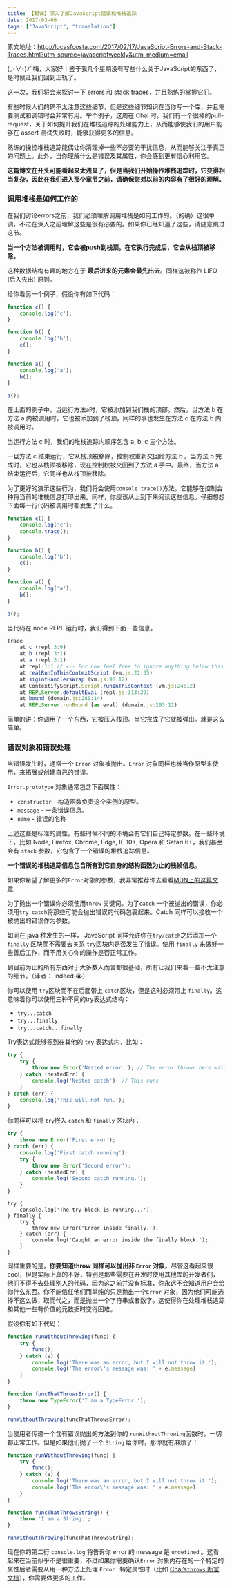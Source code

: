 ```yaml
---
title: 【翻译】深入了解JavaScript错误和堆栈追踪
date: 2017-03-06
tags: ["JavaScript", "translation"]
---
```


原文地址：http://lucasfcosta.com/2017/02/17/JavaScript-Errors-and-Stack-Traces.html?utm_source=javascriptweekly&utm_medium=email

(｡･∀･)ﾉﾞ嗨，大家好！鉴于我几个星期没有写些什么关于JavaScript的东西了，是时候让我们回到正轨了。

这一次，我们将会来探讨一下 errors 和 stack traces，并且熟练的掌握它们。

有些时候人们的确不太注意这些细节，但是这些细节知识在当你写一个库，并且需要测试和调错时会非常有用。举个例子，这周在 Chai 时，我们有一个很棒的pull-request，关于如何提升我们在堆栈追踪的处理能力上，从而能够使我们的用户能够在 assert 测试失败时，能够获得更多的信息。

熟练的操控堆栈追踪能偶让你清理掉一些不必要的干扰信息，从而能够关注于真正的问题上。此外，当你理解什么是错误及其属性，你会感到更有信心利用它。

**这篇博文在开头可能看起来太浅显了，但是当我们开始操作堆栈追踪时，它变得相当复杂，因此在我们进入那个章节之前，请确保您对以前的内容有了很好的理解。**

### 调用堆栈是如何工作的

在我们讨论errors之前，我们必须理解调用堆栈是如何工作的。（的确）这很单调，不过在深入之前理解这些是很有必要的。如果你已经知道了这些，请随意跳过这节。

**当一个方法被调用时，它会被push到栈顶。在它执行完成后，它会从栈顶被移除。**

这种数据结构有趣的地方在于 **最后进来的元素会最先出去**。同样这被称作 LIFO (后入先出) 原则。

给你看另一个例子，假设你有如下代码：

```javascript
function c() {
    console.log('c');
}

function b() {
    console.log('b');
    c();
}

function a() {
    console.log('a');
    b();
}

a();
```

在上面的例子中，当运行方法a时，它被添加到我们栈的顶部。然后，当方法 b 在方法 a 内被调用时，它也被添加到了栈顶。同样的事也发生在方法 c 在方法 b 内被调用时。

当运行方法 c 时，我们的堆栈追踪内顺序包含 a, b, c 三个方法。

一旦方法 c 结束运行，它从栈顶被移除，控制权重新交回给方法 b 。当方法 b 完成时，它也从栈顶被移除，现在控制权被交回到了方法 a 手中。最终，当方法 a 结束运行后，它同样也从栈顶被移除。

为了更好的演示这些行为，我们将会使用`console.trace()`方法。它能够在控制台种将当前的堆栈信息打印出来。同样，你应该从上到下来阅读这些信息。仔细想想下面每一行代码被调用时都发生了什么。

```javascript
function c() {
    console.log('c');
    console.trace();
}

function b() {
    console.log('b');
    c();
}

function a() {
    console.log('a');
    b();
}

a();
```

当代码在 node REPL 运行时，我们得到下面一些信息。

```javascript
Trace
    at c (repl:3:9)
    at b (repl:3:1)
    at a (repl:3:1)
    at repl:1:1 // <-- For now feel free to ignore anything below this point, these are Node's internals
    at realRunInThisContextScript (vm.js:22:35)
    at sigintHandlersWrap (vm.js:98:12)
    at ContextifyScript.Script.runInThisContext (vm.js:24:12)
    at REPLServer.defaultEval (repl.js:313:29)
    at bound (domain.js:280:14)
    at REPLServer.runBound [as eval] (domain.js:293:12)
```

简单的讲：你调用了一个东西，它被压入栈顶。当它完成了它就被弹出。就是这么简单。

### 错误对象和错误处理

当错误发生时，通常一个 `Error` 对象被抛出。`Error` 对象同样也被当作原型来使用，来拓展或创建自己的错误。

`Error.prototype` 对象通常包含下面属性：

-  `constructor` - 构造函数负责这个实例的原型。
-  `message` - 一条错误信息。
-  `name` - 错误的名称

上述这些是标准的属性，有些时候不同的环境会有它们自己特定参数。在一些环境下，比如 Node, Firefox, Chrome, Edge, IE 10+, Opera 和 Safari 6+，我们甚至会有 `stack` 参数，它包含了一个错误的堆栈追踪信息。

**一个错误的堆栈追踪信息包含所有到它自身的结构函数为止的栈帧信息**。

如果你希望了解更多的`Error`对象的参数，我非常推荐你去看看[MDN上的这篇文章](https://developer.mozilla.org/en-US/docs/Web/JavaScript/Reference/Global_Objects/Error/prototype).

为了抛出一个错误你必须使用`throw` 关键词。为了`catch` 一个被抛出的错误，你必须用`try catch`将那些可能会抛出错误的代码包裹起来。Catch 同样可以接收一个被抛出的错误作为参数。

如同在 java 种发生的一样， JavaScript 同样允许你在`try/catch`之后添加一个 `finally` 区块而不需要去关系 `try`区块内是否发生了错误。使用 `finally` 来做好一些善后工作，而不用关心你的操作是否正常工作。

到目前为止的所有东西对于大多数人而言都很基础，所有让我们来看一些不太注意的细节。（译者： indeed 😭）

你可以使用 `try`区块而不在后面带上 `catch`区块，但是这时必须带上 `finally`。这意味着你可以使用三种不同的try表达式结构：

- `try...catch`
- `try...finally`
- `try...catch...finally`

Try表达式能够签到在其他的 `try` 表达式内，比如：

```javascript
try {
    try {
        throw new Error('Nested error.'); // The error thrown here will be caught by its own `catch` clause
    } catch (nestedErr) {
        console.log('Nested catch'); // This runs
    }
} catch (err) {
    console.log('This will not run.');
}
```

你同样可以将 `try`嵌入 `catch` 和 `finally` 区块内：

```javascript
try {
    throw new Error('First error');
} catch (err) {
    console.log('First catch running');
    try {
        throw new Error('Second error');
    } catch (nestedErr) {
        console.log('Second catch running.');
    }
}
```

```
try {
    console.log('The try block is running...');
} finally {
    try {
        throw new Error('Error inside finally.');
    } catch (err) {
        console.log('Caught an error inside the finally block.');
    }
}
```

同样重要的是，**你要知道throw 同样可以抛出非 `Error` 对象**。尽管这看起来很cool，但是实际上真的不好，特别是那些需要在开发时使用其他库的开发者们，他们不得不去处理别人的代码，因为这之前并没有标准，你永远不会知道用户会给你什么东西。你不能信任他们而单纯的只是抛出一个`Error` 对象，因为他们可能选择不这么做，取而代之，而是抛出一个字符串或者数字。这使得你在处理堆栈追踪和其他一些有价值的元数据时变得困难。

假设你有如下代码：

```javascript
function runWithoutThrowing(func) {
    try {
        func();
    } catch (e) {
        console.log('There was an error, but I will not throw it.');
        console.log('The error\'s message was: ' + e.message)
    }
}

function funcThatThrowsError() {
    throw new TypeError('I am a TypeError.');
}

runWithoutThrowing(funcThatThrowsError);
```

当使用者传递一个含有错误抛出的方法到你的 `runWithoutThrowing`函数时，一切都正常工作。但是如果他们抛了一个 `String` 给你时，那你就有麻烦了：

```javascript
function runWithoutThrowing(func) {
    try {
        func();
    } catch (e) {
        console.log('There was an error, but I will not throw it.');
        console.log('The error\'s message was: ' + e.message)
    }
}

function funcThatThrowsString() {
    throw 'I am a String.';
}

runWithoutThrowing(funcThatThrowsString);
```

现在你的第二行 `console.log` 将告诉你 error 的 message 是 `undefined` 。这看起来在当前似乎不是很重要，不过如果你需要确认`Error` 对象内存在的一个特定的属性后者需要从用一种方法上处理 `Error ` 特定属性时（比如  [Chai’s`throws` 断言文档](https://github.com/chaijs/chai/blob/a7e1200db4c144263599e5dd7a3f7d1893467160/lib/chai/core/assertions.js#L1506)），你需要做更多的工作。

